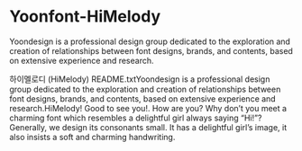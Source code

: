 # Yoonfont-HiMelody
Yoondesign is a professional design group dedicated to the exploration and creation of relationships between font designs, brands, and contents, based on extensive experience and research.

하이멜로디 (HiMelody) README.txtYoondesign is a professional design group dedicated to the exploration and creation of relationships between font designs, brands, and contents, based on extensive experience and research.HiMelody! Good to see you!. How are you? Why don’t you meet a charming font which resembles a delightful girl always saying “Hi!”? Generally, we design its consonants small. It has a delightful girl’s image, it also insists a soft and charming handwriting.
